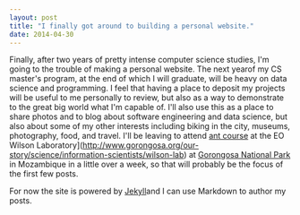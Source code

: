 ```yaml
---
layout: post
title: "I finally got around to building a personal website."
date: 2014-04-30
---
```


Finally, after two years of pretty intense computer science studies, I'm going to the trouble of making a 
personal website. The next yearof my CS master's program, at the end of which I will graduate, 
will be heavy on data science and programming. I feel that having a place to deposit my projects will be 
useful to me personally to review, but also as a way to demonstrate to the great big world what I'm 
capable of. I'll also use this as a place to share photos and to blog about software engineering and
data science, but also about some of my other interests including biking in the city, museums, photography,
food, and travel. I'll be leaving to attend [ant course](https://www.calacademy.org/scientists/ant-course)
 at the EO Wilson Laboratory](http://www.gorongosa.org/our-story/science/information-scientists/wilson-lab)
 at [Gorongosa National Park](http://www.gorongosa.org/) in Mozambique in a little
over a week, so that will probably be the focus of the first few posts.

For now the site is powered by [Jekyll](http://jekyllrb.com)and I can use Markdown to author 
my posts. 
